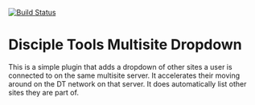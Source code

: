 [![Build Status](https://travis-ci.com/DiscipleTools/disciple-tools-multisite-dropdown.svg?branch=master)](https://travis-ci.com/DiscipleTools/disciple-tools-multisite-dropdown)

# Disciple Tools Multisite Dropdown
This is a simple plugin that adds a dropdown of other sites a user is connected to on the same multisite server. It
accelerates their moving around on the DT network on that server. It does automatically list other sites they are part of.
